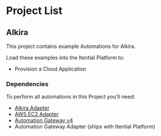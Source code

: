 # Project List

## Alkira

This project contains example Automations for Alkira.

Load these examples into the Itential Platform to:

- Provision a Cloud Application

### Dependencies
To perform all automations in this Project you'll need:
- [Alkira Adapter](https://gitlab.com/itentialopensource/adapters/adapter-alkira)
- [AWS EC2 Adapter](https://gitlab.com/itentialopensource/adapters/adapter-aws_ec2)
- [Automation Gateway v4](https://www.itential.com/automation-gateway/)
- Automation Gateway Adapter (ships with Itential Platform)

